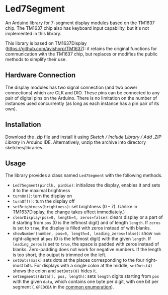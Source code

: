 Led7Segment
======

An Arduino library for 7-segment display modules based on the TM1637 chip.
The TM1637 chip also has keyboard input capability, but it's not implemented
in this library.

This library is based on TM1637Display (https://github.com/avishorp/TM1637):
it retains the original functions for communication with the TM1637 chip,
but replaces or modifies the public methods to simplify their use.


Hardware Connection
-------------------
The display modules has two signal connection (and two power connections)
which are CLK and DIO. These pins can be connected to any pair of digital
pins on the Arduino. There is no limitation on the number of instances used
concurrently (as long as each instance has a pin pair of its own).

Installation
------------
Download the .zip file and install it using *Sketch / Include Library /
Add .ZIP Library* in Arduino IDE. Alternatively, unzip the archive into
directory sketches/libraries.

Usage
-----
The library provides a class named `Led7Segment` with the following methods.

* `Led7Segment(pinClk, pinDio)`: initializes the display, enables it
    and sets it to the maximal brightness
* `turnOn()`: turn the display on
* `turnOff()`: turn the display off
* `setBrightness(brightness)`: set brightness (0 - 7). (Unlike in
    TM1637Display, the change takes effect immediately.)
* `clearDisplay(pos=0, length=4, zeros=false)`: clears display or a
    part of it starting from `pos` (0 is the leftmost digit) and of
    length `length`. If `zeros` is set to `true`, the display is filled
    with zeros instead of with blanks.
* `showNumber(number, pos=0, length=4, leading_zeros=false)`: show `num`
    right-aligned at `pos` (0 is the leftmost digit) with the given
    `length`.
    If `leading_zeros` is set to `true`, the space is padded with zeros
    instead of blanks.
    Zero-padding does not work for negative numbers.
    If the length is too short, the output is trimmed on the left.
* `setDots(mask)` sets dots at the places corresponding to the four
    right-most bits. For displays with a single colon at the middle,
    `setDots(4)` shows the colon and `setDots(0)` hides it.
* `setSegments(data[], pos, length)`: sets `length` digits starting from
    `pos` with the given `data`, which contains one byte per digit,
    with one bit per segment (`.GFEDCBA` in the [common enumeration](https://en.wikipedia.org/wiki/File:7_segment_display_labeled.svg)).
